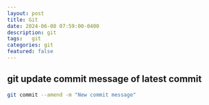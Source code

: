 ```yaml
---
layout: post
title: Git 
date: 2024-06-08 07:59:00-0400
description: git
tags:   git   
categories: git
featured: false
---
```




## git update commit message of latest commit
```bash
git commit --amend -m "New commit message"
```

